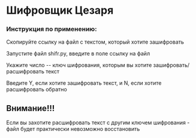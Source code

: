 # Шифровщик Цезаря

### Инструкция по применению:
Скопируйте ссылку на файл с текстом, который хотите зашифровать

Запустите файл shifr.py, введите в поле ссылку на файл

Укажите число -- ключ шифрования, которым вы хотите зашифровать/расшифровать текст

Введите Y, если хотите зашифровать текст, и N, если хотите расшифровать обратно

## Внимание!!!
Если вы захотите расшифровать текст с другим ключем шифрования - файл будет практически невозможно восстановить
